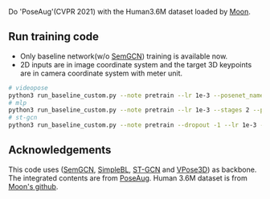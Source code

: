 Do 'PoseAug'(CVPR 2021) with the Human3.6M dataset loaded by [Moon](https://github.com/mks0601/3DMPPE_POSENET_RELEASE.git).


## Run training code  
* Only baseline network(w/o [SemGCN](https://github.com/garyzhao/SemGCN)) training is available now. 
* 2D inputs are in image coordinate system and the target 3D keypoints are in camera coordinate system with meter unit.
```sh
# videopose
python3 run_baseline_custom.py --note pretrain --lr 1e-3 --posenet_name 'videopose' --checkpoint './checkpoint/pretrain_baseline' --keypoints gt
# mlp
python3 run_baseline_custom.py --note pretrain --lr 1e-3 --stages 2 --posenet_name 'mlp' --checkpoint './checkpoint/pretrain_baseline' --keypoints gt
# st-gcn
python3 run_baseline_custom.py --note pretrain --dropout -1 --lr 1e-3 --posenet_name 'stgcn' --checkpoint './checkpoint/pretrain_baseline' --keypoints gt
``` 

## Acknowledgements
This code uses ([SemGCN](https://github.com/garyzhao/SemGCN), [SimpleBL](https://github.com/una-dinosauria/3d-pose-baseline), [ST-GCN](https://github.com/vanoracai/Exploiting-Spatial-temporal-Relationships-for-3D-Pose-Estimation-via-Graph-Convolutional-Networks) and [VPose3D](https://github.com/facebookresearch/VideoPose3D)) as backbone. The integrated contents are from [PoseAug](https://github.com/jfzhang95/PoseAug.git). Human 3.6M dataset is from [Moon's github](https://github.com/mks0601/3DMPPE_POSENET_RELEASE.git).
